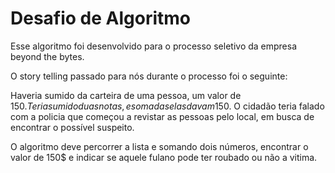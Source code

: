 # Desafio de Algoritmo #

Esse algoritmo foi desenvolvido para o processo seletivo da empresa beyond the bytes. 

O story telling passado para nós durante o processo foi o seguinte:

Haveria sumido da carteira de uma pessoa, um valor de 150$.
Teria sumido duas notas, e somadas elas davam 150$.
O cidadão teria falado com a policia que começou a revistar as pessoas pelo local, em busca de encontrar o possível suspeito.

O algoritmo deve percorrer a lista e somando dois números, encontrar o valor de 150$ e indicar se aquele fulano pode ter roubado ou não a vitima.
